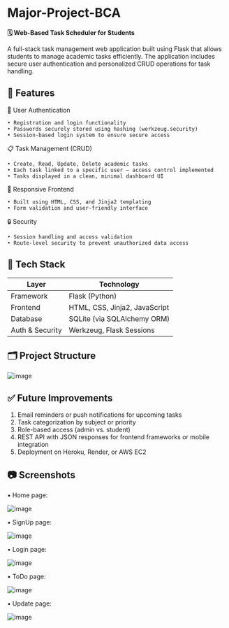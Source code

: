 # Major-Project-BCA
**🗓️ Web-Based Task Scheduler for Students**

A full-stack task management web application built using Flask that allows students to manage academic tasks efficiently. The application includes secure user authentication and personalized CRUD operations for task handling.


## **🚀 Features**

 🔐 User Authentication
 
    • Registration and login functionality
    • Passwords securely stored using hashing (werkzeug.security)
    • Session-based login system to ensure secure access
 
 📋 Task Management (CRUD)

    • Create, Read, Update, Delete academic tasks
    • Each task linked to a specific user — access control implemented
    • Tasks displayed in a clean, minimal dashboard UI

 🎨 Responsive Frontend

    • Built using HTML, CSS, and Jinja2 templating
    • Form validation and user-friendly interface

 🔒 Security
 
    • Session handling and access validation
    • Route-level security to prevent unauthorized data access


## **🧠 Tech Stack**


   | Layer           | Technology                    |
   | --------------- | ----------------------------- |
   | Framework       | Flask (Python)                |
   | Frontend        | HTML, CSS, Jinja2, JavaScript |
   | Database        | SQLite (via SQLAlchemy ORM)   |
   | Auth & Security | Werkzeug, Flask Sessions      |


## **🗂️ Project Structure**

![image](https://github.com/user-attachments/assets/fe8b0e5a-213e-49e7-b33c-004a945d75ff)


## **✅ Future Improvements**

   1. Email reminders or push notifications for upcoming tasks
   2. Task categorization by subject or priority
   3. Role-based access (admin vs. student)
   4. REST API with JSON responses for frontend frameworks or mobile integration
   5. Deployment on Heroku, Render, or AWS EC2
      

## **📷 Screenshots**


•	Home page:

![image](https://github.com/user-attachments/assets/f8c40458-8bdf-49e3-bd12-ddab0b7a07ba)

•	SignUp page:

 ![image](https://github.com/user-attachments/assets/f8233d7c-4815-4e86-a846-b59172ae63bb)

•	Login page:

![image](https://github.com/user-attachments/assets/68c88df2-3bb3-44c4-8d05-9d0fe2f90a2c) 

•	ToDo page:

![image](https://github.com/user-attachments/assets/3abfdc6a-63a0-4e02-bc0a-81ddd25e9bb2)

•	Update page:

![image](https://github.com/user-attachments/assets/4e9ba9cf-e03c-4108-81a8-a2fd63ff2b07)


